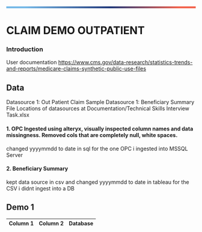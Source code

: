 
![Ribbon](Documentation/Ribbon.png)

# CLAIM DEMO OUTPATIENT

### **Introduction**
User documentation
https://www.cms.gov/data-research/statistics-trends-and-reports/medicare-claims-synthetic-public-use-files



## **Data**
Datasource 1: Out Patient Claim Sample
Datasource 1: Beneficiary Summary File
Locations of datasources at Documentation/Technical Skills Interview Task.xlsx


#### 1. OPC Ingested using alteryx, visually inspected column names and data missingness. Removed cols that are completely null, white spaces.
changed yyyymmdd to date in sql for the one OPC i ingested into MSSQL Server

#### 2. Beneficiary Summary
kept data source in csv and changed yyyymmdd to date in tableau for the CSV i didnt ingest into a DB



## Demo 1
Column 1 | Column 2 | Database
------------ | ------------- | -------------